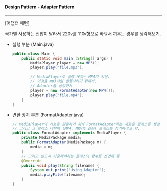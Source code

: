 #### Design Pattern - Adapter Pattern

---

[어댑터 패턴]

국가별 사용하는 전압이 달라서 220v를 110v형으로 바꿔서 끼우는 경우를 생각해보기.

- 실행 부분 (Main.java)

  ```java
  public class Main {
      public static void main (String[] args) {
          MediaPlayer player = new MP3();
          player.play("file.mp3");
          
          // MediaPlayer로 실행 못하는 MP4가 있음.
          // 이것을 mp3처럼 실행시키기 위해서,
          // Adapter를 생성하기.
          player = new FormatAdapter(new MP4());
          player.play("file.mp4");
      }
  }
  ```

- 변환 장치 부분 (FormatAdapter.java)

  ```java
  // MediaPlayer의 기능을 활용하기 위해 FormatAdapter라는 새로운 클래스를 생성
  // 그리고 그 클래스 내부에 (MP4, MKV와 같은) 클래스를 정리하려고 함.
  public class FormatAdapter implements MediaPlayer {
      private MediaPackage media;
      public FormatAdapter(MediaPackage m) {
          media = m;
      }
      // 그리고 반드시 사용해야하는 클래스의 함수를 선언해 둠
      @Override
      public void play(String filename) {
          System.out.print("Using Adapter");
          media.playFile(filename);
      }
  }
  ```

